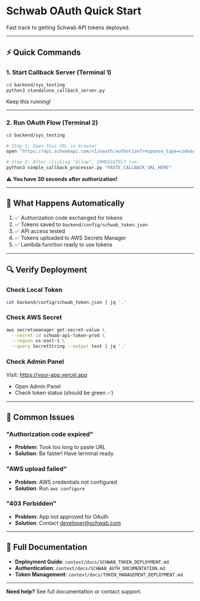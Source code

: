 # Schwab OAuth Quick Start

Fast track to getting Schwab API tokens deployed.

---

## ⚡ Quick Commands

### 1. Start Callback Server (Terminal 1)

```bash
cd backend/sys_testing
python3 standalone_callback_server.py
```

Keep this running!

---

### 2. Run OAuth Flow (Terminal 2)

```bash
cd backend/sys_testing

# Step 1: Open this URL in browser
open "https://api.schwabapi.com/v1/oauth/authorize?response_type=code&client_id=Os3C2znHkqciGVi5IMHlq7NeXqbEenDfGrnj5sijzJfRCGhU&redirect_uri=https%3A//127.0.0.1%3A8182&state=reauth_$(date +%s)000"

# Step 2: After clicking "Allow", IMMEDIATELY run:
python3 simple_callback_processor.py "PASTE_CALLBACK_URL_HERE"
```

⚠️ **You have 30 seconds after authorization!**

---

## 🎯 What Happens Automatically

1. ✅ Authorization code exchanged for tokens
2. ✅ Tokens saved to `backend/config/schwab_token.json`
3. ✅ API access tested
4. ✅ Tokens uploaded to AWS Secrets Manager
5. ✅ Lambda function ready to use tokens

---

## 🔍 Verify Deployment

### Check Local Token

```bash
cat backend/config/schwab_token.json | jq '.'
```

### Check AWS Secret

```bash
aws secretsmanager get-secret-value \
  --secret-id schwab-api-token-prod \
  --region us-east-1 \
  --query SecretString --output text | jq '.'
```

### Check Admin Panel

Visit: https://your-app.vercel.app
- Open Admin Panel
- Check token status (should be green ✅)

---

## 🚨 Common Issues

### "Authorization code expired"
- **Problem**: Took too long to paste URL
- **Solution**: Be faster! Have terminal ready

### "AWS upload failed"
- **Problem**: AWS credentials not configured
- **Solution**: Run `aws configure`

### "403 Forbidden"
- **Problem**: App not approved for OAuth
- **Solution**: Contact developer@schwab.com

---

## 📖 Full Documentation

- **Deployment Guide**: `context/docs/SCHWAB_TOKEN_DEPLOYMENT.md`
- **Authentication**: `context/docs/SCHWAB_AUTH_DOCUMENTATION.md`
- **Token Management**: `context/docs/TOKEN_MANAGEMENT_DEPLOYMENT.md`

---

**Need help?** See full documentation or contact support.

